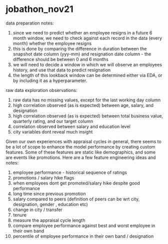 # jobathon_nov21
data preparation notes:

1. since we need to predict whether an employee resigns in a future 6 month window, we need to check against each
record in the data (every month) whether the employee resigns
2. this is done by comparing the difference in duration between the snapshot date column (yyy-mm) and resignation date column - the difference should be between 0 and 6 months
3. we will need to decide a window in which we will observe an employees history, and use that data to predict resignation
4. the length of this lookback window can be determined either via EDA, or by including it as a hyperparameter.

raw data exploration observations:

1. raw data has no missing values, except for the last working day column
2. high correlation observed (as is expected) between age, salary, and designation
3. high correlation observed (as is expected) between total business value, quarterly rating, and our target column
4. correlation observed between salary and education level
5. city variables dont reveal much insight

Given our own experiences with appraisal cycles in general, there seems to be a lot of scope to enhance the model performance by creating custom features. Some of these features are static like demographics, and some are events like promotions. Here are a few feature engineering ideas and notes:

1. employee performance - historical sequence of ratings
2. promotions / salary hike flags
3. when employees dont get promoted/salary hike despite good performance 
4. long time since previous promotion
5. salary compared to peers (definition of peers can be wrt city, designation, gender , education etc)
6. change in city / transfer
7. tenure
8. measure the appraisal cycle length
9. compare employee performance against best and worst employee in their own band
10. percentile of employee performance in their own band / designation